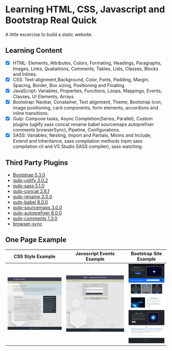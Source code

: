 # Learning HTML, CSS, Javascript and Bootstrap Real Quick

A little excercise to build a static website.

## Learning Content

- [x] HTML: Elements, Attributes, Colors, Formating, Headings, Paragraphs, Images, Links, Quataitions, Comments, Tables, Lists, Classes, Blocks and Inlines.
- [x] CSS: Text-alignment,Background, Color, Fonts, Padding, Margin, Spacing, Border, Box sizing, Positioning and Floating.
- [x] JavaScript: Variables, Properties, Functions, Loops, Mappings, Events, Classes, UI Elements, Arrays.
- [x] Bootstrap: Navbar, Conatainer, Text alignment, Theme, Bootstrap Icon, image positioning, card components, form elements, accordions and inline transitions.
- [x] Guip: Compose tasks, Async Completion(Series, Parallel), Custom plugins (uglify sass concat rename babel sourcemaps autoprefixer comments browserSync), Pipeline, Configurations.
- [x] SASS: Variables, Nesting, Import and Partials, Mixins and Include, Extend and Inheritance, sass compilation methods (npm sass compilation cli and VS Studio SASS compiler), sass watching.

## Third Party Plugins

- [Bootstrap 5.3.0](https://getbootstrap.com/)
- [gulp-uglify 3.0.2](https://www.npmjs.com/package/gulp-uglify)
- [gulp-sass 5.1.0](https://www.npmjs.com/package/gulp-sass)
- [gulp-concat 2.6.1](https://www.npmjs.com/package/gulp-concat)
- [gulp-rename 2.0.0](https://www.npmjs.com/package/gulp-rename)
- [gulp-babel 8.0.0](https://www.npmjs.com/package/gulp-babel)
- [gulp-sourcemaps 3.0.0](https://www.npmjs.com/package/gulp-sourcemaps)
- [gulp-autoprefixer 8.0.0](https://www.npmjs.com/package/gulp-autoprefixer)
- [gulp-comments 1.3.0](https://www.npmjs.com/package/gulp-comments)
- [browser-sync](https://browsersync.io/docs/gulp)

## One Page Example

| **CSS Style Example**  | **Javascript Events Example**  | **Bootstrap Site Example** |
|:---:|:---:|:---:|
| ![css-example](https://github.com/e-choness/html-css-js-exercise/blob/main/screenshot/screenshot1.png?raw=true) | ![javascript-example](https://github.com/e-choness/html-css-js-exercise/blob/main/screenshot/screenshot2.png?raw=true) | ![bootstrap-example](https://github.com/e-choness/html-css-js-exercise/blob/main/screenshot/screenshot3.png?raw=true) |